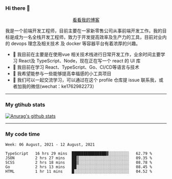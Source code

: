 ### Hi there 👋

<p align="center">
  <a href="https://real-jacket.github.io/">看看我的博客</a>
</p>

我是一个前端开发工程师，目前主要在一家新零售公司从事前端开发工作。我的目标是成为一名全栈开发工程师，致力于开发提高效率及生产力的工具，目前对业内的 devops 理念及相关技术 及 docker 等容器平台有着浓厚的兴趣。

- 🔭 我目前在主要是在使用vue 相关技术栈进行日常开发工作，业余时间主要学习 React及 TypeScript、Node，现在正在写一个 react 的 UI 库 
- 🌱 我目前在学习 React、TypeScript、Go、CI/CD等语言与技术
- 👯 我希望能参与一些能够提高幸福感的小工具项目
- 💬 我们可以一起交流学习，可以通过在这个 profile 仓库提 issue 联系我，或者加我的微信(wechat：ke1762982273）

***

### My gtihub stats

[![Anurag's github stats](https://github-readme-stats.vercel.app/api?username=real-jacket)](https://github.com/anuraghazra/github-readme-stats)

***

### My code time

<!--START_SECTION:waka-->
```text
Week: 06 August, 2021 - 12 August, 2021

TypeScript   16 hrs 29 mins  ███████████████▓░░░░░░░░░   62.79 % 
JSON         2 hrs 27 mins   ██▒░░░░░░░░░░░░░░░░░░░░░░   09.35 % 
SCSS         2 hrs 18 mins   ██▒░░░░░░░░░░░░░░░░░░░░░░   08.78 % 
Go           2 hrs 13 mins   ██░░░░░░░░░░░░░░░░░░░░░░░   08.45 % 
HTML         1 hr 11 mins    █░░░░░░░░░░░░░░░░░░░░░░░░   04.52 % 
```
<!--END_SECTION:waka-->
